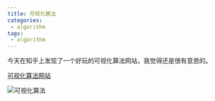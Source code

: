 ```yaml
---
title: 可视化算法
categories:
 - algorithm
tags: 
 - algorithm
---
```


今天在知乎上发现了一个好玩的可视化算法网站，我觉得还是很有意思的。

[可视化算法网站](https://www.cs.usfca.edu/~galles/visualization/Algorithms.html)

![可视化算法](https://github.com/xuguangwu/blog/blob/master/_posts/images/algorithms_visual.png?raw=true)

